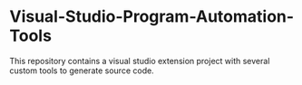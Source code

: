 # Visual-Studio-Program-Automation-Tools
This repository contains a visual studio extension project with several custom tools to generate source code.
